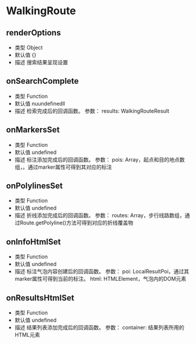 # WalkingRoute

##  renderOptions
* 类型  Object
* 默认值 {}
* 描述  搜索结果呈现设置

## onSearchComplete
* 类型  Function
* 默认值 nuundefinedll
* 描述  检索完成后的回调函数。 参数： results: WalkingRouteResult

## onMarkersSet
* 类型  Function
* 默认值 undefined
* 描述 	标注添加完成后的回调函数。 参数： pois: Array，起点和目的地点数组，。通过marker属性可得到其对应的标注

## onPolylinesSet
* 类型  Function
* 默认值 undefined
* 描述 折线添加完成后的回调函数。 参数： routes: Array，步行线路数组，通过Route.getPolyline()方法可得到对应的折线覆盖物

## onInfoHtmlSet
* 类型  Function
* 默认值 undefined
* 描述  标注气泡内容创建后的回调函数。 参数： poi: LocalResultPoi，通过其marker属性可得到当前的标注。 html: HTMLElement，气泡内的DOM元素

## onResultsHtmlSet
* 类型  Function
* 默认值 undefined
* 描述 结果列表添加完成后的回调函数。 参数： container: 结果列表所用的HTML元素
